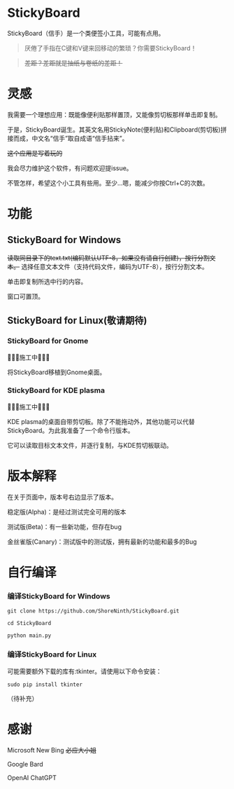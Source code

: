 # StickyBoard
StickyBoard（信手）是一个类便签小工具，可能有点用。

> 厌倦了手指在C键和V键来回移动的繁琐？你需要StickyBoard！

> ~~差距？差距就是抽纸与卷纸的差距！~~

# 灵感
我需要一个理想应用：既能像便利贴那样置顶，又能像剪切板那样单击即复制。

于是，StickyBoard诞生。其英文名用StickyNote(便利贴)和Clipboard(剪切板)拼接而成，中文名“信手”取自成语“信手拈来”。

~~这个应用是写着玩的~~

我会尽力维护这个软件，有问题欢迎提issue。

不管怎样，希望这个小工具有些用。至少...嗯，能减少你按Ctrl+C的次数。

# 功能

## StickyBoard for Windows

~~读取同目录下的text.txt(编码默认UTF-8，如果没有请自行创建)，按行分割文本。~~
选择任意文本文件（支持代码文件，编码为UTF-8），按行分割文本。

单击即复制所选中行的内容。

窗口可置顶。

## StickyBoard for Linux(敬请期待)

### StickyBoard for Gnome

🚧🚧🚧施工中🚧🚧🚧

将StickyBoard移植到Gnome桌面。

### StickyBoard for KDE plasma 

🚧🚧🚧施工中🚧🚧🚧

KDE plasma的桌面自带剪切板。除了不能拖动外，其他功能可以代替StickyBoard。为此我准备了一个命令行版本。

它可以读取目标文本文件，并逐行复制，与KDE剪切板联动。

# 版本解释

在关于页面中，版本号右边显示了版本。

稳定版(Alpha)：是经过测试完全可用的版本

测试版(Beta)：有一些新功能，但存在bug

金丝雀版(Canary)：测试版中的测试版，拥有最新的功能和最多的Bug

# 自行编译

### 编译StickyBoard for Windows


```
git clone https://github.com/ShoreNinth/StickyBoard.git

cd StickyBoard

python main.py
```

### 编译StickyBoard for Linux

可能需要额外下载的库有:tkinter。请使用以下命令安装：

```
sudo pip install tkinter
```

（待补充）


# 感谢
Microsoft New Bing ~~必应大小姐~~

Google Bard

OpenAI ChatGPT
